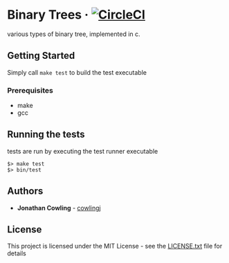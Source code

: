 # Binary Trees &middot; [![CircleCI](https://circleci.com/gh/cowlingj/binary-trees/tree/master.svg?style=svg)](https://circleci.com/gh/cowlingj/binary-trees/tree/master)

various types of binary tree, implemented in c.

## Getting Started

Simply call `make test` to build the test executable

### Prerequisites

- make
- gcc

## Running the tests

tests are run by executing the test runner executable

```
$> make test
$> bin/test
```

## Authors

- **Jonathan Cowling** - [cowlingj](https://github.com/cowlingj)

## License

This project is licensed under the MIT License - see the [LICENSE.txt](LICENSE.txt) file for details
